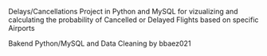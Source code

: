 Delays/Cancellations
Project in Python and MySQL for vizualizing and calculating the probability of Cancelled or Delayed Flights based on specific Airports

Bakend Python/MySQL and Data Cleaning by bbaez021
